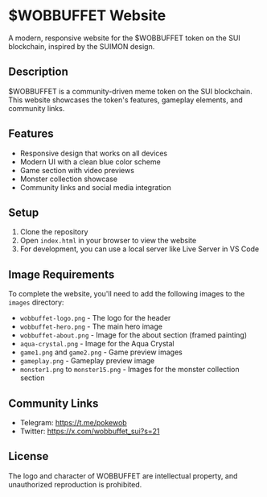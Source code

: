 # $WOBBUFFET Website

A modern, responsive website for the $WOBBUFFET token on the SUI blockchain, inspired by the SUIMON design.

## Description

$WOBBUFFET is a community-driven meme token on the SUI blockchain. This website showcases the token's features, gameplay elements, and community links.

## Features

- Responsive design that works on all devices
- Modern UI with a clean blue color scheme
- Game section with video previews
- Monster collection showcase
- Community links and social media integration

## Setup

1. Clone the repository
2. Open `index.html` in your browser to view the website
3. For development, you can use a local server like Live Server in VS Code

## Image Requirements

To complete the website, you'll need to add the following images to the `images` directory:

- `wobbuffet-logo.png` - The logo for the header
- `wobbuffet-hero.png` - The main hero image
- `wobbuffet-about.png` - Image for the about section (framed painting)
- `aqua-crystal.png` - Image for the Aqua Crystal
- `game1.png` and `game2.png` - Game preview images
- `gameplay.png` - Gameplay preview image
- `monster1.png` to `monster15.png` - Images for the monster collection section

## Community Links

- Telegram: https://t.me/pokewob
- Twitter: https://x.com/wobbuffet_sui?s=21

## License

The logo and character of WOBBUFFET are intellectual property, and unauthorized reproduction is prohibited. 